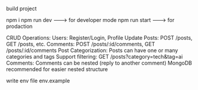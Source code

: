 build project 

npm i 
npm run dev ---> for developer mode
npm run start ---> for prodaction

CRUD Operations:
  Users: Register/Login, Profile Update
  Posts: POST /posts, GET /posts, etc.
Comments: POST /posts/:id/comments, GET /posts/:id/comments
  Post Categorization:
  Posts can have one or many categories and tags
  Support filtering: GET /posts?category=tech&tag=ai
Comments:
  Comments can be nested (reply to another comment)
  MongoDB recommended for easier nested structure

write env file 
  env.example
